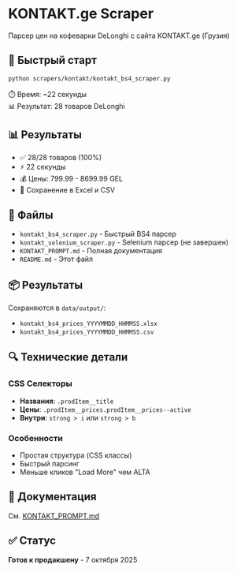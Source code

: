 # KONTAKT.ge Scraper

Парсер цен на кофеварки DeLonghi с сайта KONTAKT.ge (Грузия)

## 🚀 Быстрый старт

```bash
python scrapers/kontakt/kontakt_bs4_scraper.py
```

⏱️ Время: ~22 секунды  
📊 Результат: 28 товаров DeLonghi

## 📊 Результаты

- ✅ 28/28 товаров (100%)
- ⚡ 22 секунды
- 💰 Цены: 799.99 - 8699.99 GEL
- 📁 Сохранение в Excel и CSV

## 📁 Файлы

- `kontakt_bs4_scraper.py` - Быстрый BS4 парсер
- `kontakt_selenium_scraper.py` - Selenium парсер (не завершен)
- `KONTAKT_PROMPT.md` - Полная документация
- `README.md` - Этот файл

## 📦 Результаты

Сохраняются в `data/output/`:
- `kontakt_bs4_prices_YYYYMMDD_HHMMSS.xlsx`
- `kontakt_bs4_prices_YYYYMMDD_HHMMSS.csv`

## 🔍 Технические детали

### CSS Селекторы
- **Названия**: `.prodItem__title`
- **Цены**: `.prodItem__prices.prodItem__prices--active`
- **Внутри**: `strong > i` или `strong > b`

### Особенности
- Простая структура (CSS классы)
- Быстрый парсинг
- Меньше кликов "Load More" чем ALTA

## 📖 Документация

См. [KONTAKT_PROMPT.md](KONTAKT_PROMPT.md)

## ✅ Статус

**Готов к продакшену** - 7 октября 2025

